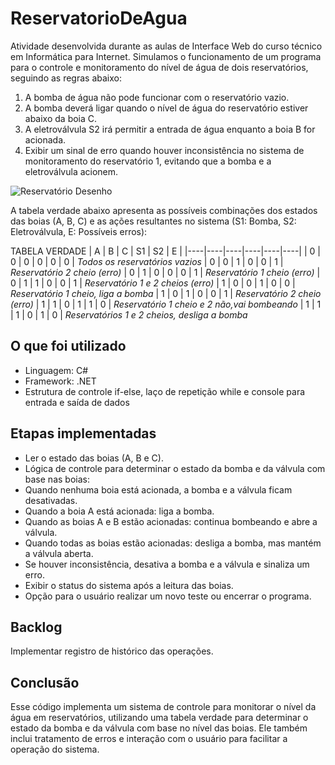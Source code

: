# ReservatorioDeAgua
Atividade desenvolvida durante as aulas de Interface Web do curso técnico em Informática 
para Internet. Simulamos o funcionamento de um programa para o controle e 
monitoramento do nível de água de dois reservatórios, 
seguindo as regras abaixo:

1. A bomba de água não pode funcionar com o reservatório vazio.
2. A bomba deverá ligar quando o nível de água do reservatório estiver abaixo da boia C.
3. A eletroválvula S2 irá permitir a entrada de água enquanto a boia B for acionada.
4. Exibir um sinal de erro quando houver inconsistência no sistema de monitoramento do reservatório 1, evitando que a bomba e a eletroválvula acionem.

![Reservatório Desenho](https://github.com/user-attachments/assets/58e5d115-eb85-4f0e-84df-38e64534487a)

A tabela verdade abaixo apresenta as possíveis combinações dos estados das boias (A, B, C) 
e as ações resultantes no sistema (S1: Bomba, S2: Eletroválvula, E: Possíveis erros):

TABELA VERDADE
 | A  | B  | C  | S1 | S2 | E  | 
 |----|----|----|----|----|----| 
 | 0  | 0  | 0  | 0  | 0  | 0  |  *Todos os reservatórios vazios*
 | 0  | 0  | 1  | 0  | 0  | 1  |  *Reservatório 2 cheio (erro)*
 | 0  | 1  | 0  | 0  | 0  | 1  |  *Reservatório 1 cheio (erro)*
 | 0  | 1  | 1  | 0  | 0  | 1  |  *Reservatório 1 e 2 cheios (erro)*
 | 1  | 0  | 0  | 1  | 0  | 0  |  *Reservatório 1 cheio, liga a bomba*
 | 1  | 0  | 1  | 0  | 0  | 1  |  *Reservatório 2 cheio (erro)*
 | 1  | 1  | 0  | 1  | 1  | 0  |  *Reservatório 1 cheio e 2 não,vai bombeando*
 | 1  | 1  | 1  | 0  | 1  | 0  |  *Reservatórios 1 e 2 cheios, desliga a bomba*


## O que foi utilizado
- Linguagem: C#
- Framework: .NET
- Estrutura de controle if-else, laço de repetição while e console para entrada e saída de dados

## Etapas implementadas
- Ler o estado das boias (A, B e C).
- Lógica de controle para determinar o estado da bomba e da válvula com base nas boias:
- Quando nenhuma boia está acionada, a bomba e a válvula ficam desativadas.
- Quando a boia A está acionada: liga a bomba.
- Quando as boias A e B estão acionadas: continua bombeando e abre a válvula.
- Quando todas as boias estão acionadas: desliga a bomba, mas mantém a válvula aberta.
- Se houver inconsistência, desativa a bomba e a válvula e sinaliza um erro.
- Exibir o status do sistema após a leitura das boias.
- Opção para o usuário realizar um novo teste ou encerrar o programa.

## Backlog
 Implementar registro de histórico das operações.

## Conclusão
Esse código implementa um sistema de controle para monitorar o nível da água em reservatórios, 
utilizando uma tabela verdade para determinar o estado da bomba e da válvula com base no nível 
das boias. Ele também inclui tratamento de erros e interação com o usuário para facilitar 
a operação do sistema.
